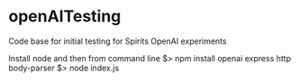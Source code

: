 # openAITesting
Code base for initial testing for Spirits OpenAI experiments

Install node and then from command line
$> npm install openai express http body-parser
$> node index.js

